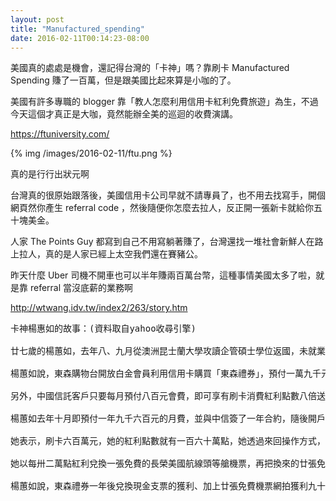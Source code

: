 ```yaml
---
layout: post
title: "Manufactured_spending"
date: 2016-02-11T00:14:23-08:00
---
```


美國真的處處是機會，還記得台灣的「卡神」嗎？靠刷卡 Manufactured Spending 賺了一百萬，但是跟美國比起來算是小咖的了。

美國有許多專職的 blogger 靠「教人怎麼利用信用卡紅利免費旅遊」為生，不過今天這個才真正是大咖，竟然能辦全美的巡迴的收費演講。

https://ftuniversity.com/

{% img /images/2016-02-11/ftu.png %}

真的是行行出狀元啊

台灣真的很原始跟落後，美國信用卡公司早就不請專員了，也不用去找寫手，開個網頁然你產生 referral code ，然後隨便你怎麼去拉人，反正開一張新卡就給你五十塊美金。

人家 The Points Guy 都寫到自己不用寫躺著賺了，台灣還找一堆社會新鮮人在路上拉人，真的是人家已經上太空我們還在賽豬公。

昨天什麼 Uber 司機不開車也可以半年賺兩百萬台幣，這種事情美國太多了啦，就是靠 referral 當沒底薪的業務啊



http://wtwang.idv.tw/index2/263/story.htm

<pre>
卡神楊惠如的故事：(資料取自yahoo收尋引擎)

廿七歲的楊蕙如，去年八、九月從澳洲昆士蘭大學攻讀企管碩士學位返國，未就業前賦閒在家，上網時意外發現在家刷卡也能賺錢的機會。

楊蕙如說，東森購物台開放白金會員利用信用卡購買「東森禮券」，預付一萬九千元可購買兩萬元東森禮券，禮券一年到期未使用，可選擇兌換兩萬元等值支票，或換兩萬元等值提貨券，再加四千元購物折價券。她算一算，光是一年後換回支票的獲利率，即高達百分之五點六，比銀行定存還高。

另外，中國信託客戶只要每月預付八百元會費，即可享有刷卡消費紅利點數八倍送優惠，外加千分之二的電信回饋金。楊蕙如說，中信銀可能設定一般消費者再怎麼刷卡都是小額，甚至繳了月費卻忘了刷卡，但卻給了她賺取利率差的空間。

楊蕙如去年十月即預付一年九千六百元的月費，並與中信簽了一年合約，隨後開戶，向親友集資六百萬元存入戶頭，做為提高個人信用額度及擔保，之後就透過網路刷卡，一口氣購買東森禮券六百萬元。

她表示，刷卡六百萬元，她的紅利點數就有一百六十萬點，她透過來回操作方式，在國內拍賣網站上把東森禮券轉賣給親友，親友再公開拍賣，她再設法買回，但因為是公開拍賣，部分禮券被其他買家買走了；如此紅利點數迅速累計，一度高達八百餘萬點。

她以每卅二萬點紅利兌換一張免費的長榮美國航線頭等艙機票，再把換來的廿張免費機票，在網站上以每張四萬五千元轉賣。此外，中國信託也開放客戶彼此轉讓紅利點數，她也在網路上以一千點折讓三百元現金。

楊蕙如說，東森禮券一年後兌換現金支票的獲利、加上廿張免費機票網拍獲利九十萬元，及紅利點數轉讓，以及千分之二電信回饋金，她估算過，光刷卡獲利就高達百分之廿一以上，已獲利也高達一百多萬元。
</pre>
